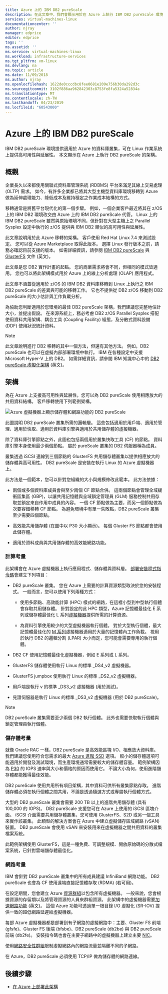 ```yaml
---
title: Azure 上的 IBM DB2 pureScale
description: 在此文章中，我們會顯示用於在 Azure 上執行 IBM DB2 pureScale 環境的架構。
services: virtual-machines-linux
documentationcenter: ''
author: njray
manager: edprice
editor: edprice
tags: ''
ms.assetid: ''
ms.service: virtual-machines-linux
ms.workload: infrastructure-services
ms.tgt_pltfrm: vm-linux
ms.devlang: na
ms.topic: article
ms.date: 11/09/2018
ms.author: njray
ms.openlocfilehash: 1622de0cccdbc8fee0681e209e756b30da292d3c
ms.sourcegitcommit: 3102f886aa962842303c8753fe8fa5324a52834a
ms.translationtype: MT
ms.contentlocale: zh-TW
ms.lasthandoff: 04/23/2019
ms.locfileid: "60543000"
---
```

# <a name="ibm-db2-purescale-on-azure"></a>Azure 上的 IBM DB2 pureScale

IBM DB2 pureScale 環境提供適用於 Azure 的資料庫叢集，可在 Linux 作業系統上提供高可用性與延展性。 本文顯示在 Azure 上執行 DB2 pureScale 的架構。

## <a name="overview"></a>概觀

企業長久以來都使用關聯式資料庫管理系統 (RDBMS) 平台來滿足其線上交易處理 (OLTP) 需求。 如今，有許多企業都已將其大型主機型資料庫環境移轉到 Azure 做為延伸處理能力、降低成本及維持穩定之作業成本結構的方式。

移轉通常是將舊平台現代化的第一個步驟。 例如，一個企業客戶最近將其在 z/OS 上的 IBM DB2 環境改交由 Azure 上的 IBM DB2 pureScale 代管。 Linux 上的 IBM DB2 pureScale 雖然與原始環境不同，但針對在大型主機上之 Parallel Sysplex 設定中執行的 z/OS 提供與 IBM DB2 類似的高可用性與延展性。

此文章說明用於此 Azure 移轉的架構。 客戶使用 Red Hat Linux 7.4 來測試設定。 您可以從 Azure Marketplace 取得此版本。 選擇 Linux 發行版本之前，請務必確認目前支援的版本。 如需詳細資訊，請參閱 [IBM DB2 pureScale](https://www.ibm.com/support/knowledgecenter/SSEPGG) 與 [GlusterFS](https://docs.gluster.org/en/latest/) 文件 (英文)。

此文章是您 DB2 實作計畫的起點。 您的商業需求將會不同，但相同的模式皆適用。 您也可以將此架構模式用於 Azure 上的線上分析處理 (OLAP) 應用程式。

此文章不涵蓋從適用於 z/OS 的 IBM DB2 資料庫移轉到 Linux 上執行之 IBM DB2 pureScale 的差異與可能的移轉工作。 它也不提供從 DB2 z/OS 移動到 DB2 pureScale 的大小估計與工作負載分析。 

為協助您判斷適用於您環境的最佳 DB2 pureScale 架構，我們建議您完整地估計大小，並提出假設。 在來源系統上，務必考慮 DB2 z/OS Parallel Sysplex 搭配使用資料共用架構、耦合工具 (Coupling Facility) 組態，及分散式資料設備 (DDF) 使用狀況統計資料。

> [!NOTE]
> 此文章說明進行 DB2 移轉的其中一個方法，但還有其他方法。 例如，DB2 pureScale 也可以在虛擬內部部署環境中執行。 IBM 在各種設定中支援 Microsoft Hyper-V 上的 DB2。 如需詳細資訊，請參閱 IBM 知識中心中的 [DB2 pureScale 虛擬化架構](https://www.ibm.com/support/knowledgecenter/en/SSEPGG_11.1.0/com.ibm.db2.luw.qb.server.doc/doc/r0061462.html) \(英文\)。

## <a name="architecture"></a>架構

為在 Azure 上支援高可用性與延展性，您可以為 DB2 pureScale 使用相應放大的共用資料結構。 客戶移轉使用下列範例架構。

![Azure 虛擬機器上顯示儲存體和網路功能的 DB2 pureScale](media/db2-purescale-on-azure/pureScaleArchitecture.png "Azure 虛擬機器上顯示儲存體與網路功能的 DB2 pureScale")


此圖說明 DB2 pureScale 叢集所需的邏輯層。 這些包括適用於用戶端、適用於管理、適用於快取、適用於資料庫引擎與適用於共用儲存體的虛擬機器。 

除了資料庫引擎節點之外，此圖也包括兩個用於叢集快取工具 (CF) 的節點。 資料庫引擎本身使用最少兩個節點。 屬於 pureScale 叢集的 DB2 伺服器稱為成員。 

叢集透過 iSCSI 連線到三個節點的 GlusterFS 共用儲存體叢集以提供相應放大的儲存體與高可用性。 DB2 pureScale 是安裝在執行 Linux 的 Azure 虛擬機器上。

此方法是一個範本，您可以針對您組織的大小與規模修改此範本。 此方法依據：

-   兩個或多個資料庫成員會與至少兩個 CF 節點合併。 這兩個節點會管理全域緩衝區集區 (GBP)，以讓共用記憶體與全域鎖定管理員 (GLM) 服務控制共用存取並鎖定來自作用中成員的內容。 一個 CF 節點做為主要，而另一個節點做為次要容錯移轉 CF 節點。 為避免環境中有單一失敗點，DB2 pureScale 叢集至少需要四個節點。

-   高效能共用儲存體 (在圖中以 P30 大小顯示)。 每個 Gluster FS 節點都會使用此儲存體。

-   適用於資料成員與共用儲存體的高效能網路功能。

### <a name="compute-considerations"></a>計算考量

此架構會在 Azure 虛擬機器上執行應用程式、儲存體與資料層。 [部署安裝程式指令碼](https://aka.ms/db2onazure)會建立下列項目：

-   DB2 pureScale 叢集。 您在 Azure 上需要的計算資源類型取決於您的安裝程式。 一般而言，您可以使用下列兩種方式：

    -   使用多節點、高效能計算 (HPC) 樣式的網路，在這裡小型到中型執行個體會存取共用儲存體。 針對設定的此 HPC 類型，Azure 記憶體最佳化 E 系列或儲存體最佳化 L 系列[虛擬機器](https://docs.microsoft.com/azure/virtual-machines/windows/sizes)提供所需的計算資源。

    -   為資料引擎使用較少的大型虛擬機器執行個體。 對於大型執行個體，最大記憶體最佳化的 [M 系列](https://azure.microsoft.com/pricing/details/virtual-machines/series/)虛擬機器適用於大量的記憶體內工作負載。 視用於執行 DB2 的邏輯分割 (LPAR) 大小而定，您可能會需要專用的執行個體。

-   DB2 CF 使用記憶體最佳化虛擬機器，例如 E 系列或 L 系列。

-   GlusterFS 儲存體使用執行 Linux 的標準 \_DS4\_v2 虛擬機器。

-   GlusterFS jumpbox 使用執行 Linux 的標準 \_DS2\_v2 虛擬機器。

-   用戶端是執行 v 的標準 \_DS3\_v2 虛擬機器 (用於測試)。

-   見證伺服器是執行 Linux 的標準 \_DS3\_v2 虛擬機器 (用於 DB2 pureScale)。

> [!NOTE]
> DB2 pureScale 叢集需要至少兩個 DB2 執行個體。 此外也需要快取執行個體與鎖定管理員執行個體。

### <a name="storage-considerations"></a>儲存體考量

就像 Oracle RAC 一樣，DB2 pureScale 是高效能區塊 I/O、相應放大資料庫。 我們建議您使用符合您需求的最大 [Azure 進階 SSD](disks-types.md) 選項。 較小的儲存體選項可能適用於開發及測試環境，而生產環境通常需要較大的儲存體容量。 範例架構因為 [P30](https://azure.microsoft.com/pricing/details/managed-disks/) 的 IOPS 速率與大小和價格的原因而使用它。 不論大小為何，使用進階儲存體都能獲得最佳效能。

DB2 pureScale 使用共用所有項目架構，其中資料可供所有叢集節點存取。 進階儲存體必須在執行個體之間共用，不論是透過隨選方式或專屬執行個體方式。

大型的 DB2 pureScale 叢集會需要 200 TB 以上的進階共用儲存體 (具有 100,000 的 IOPS)。 DB2 pureScale 支援您可在 Azure 上使用的 iSCSI 區塊介面。 iSCSI 介面需要共用儲存體叢集，您可使用 GlusterFS、S2D 或另一個工具來實作該叢集。 此類型的解決方案會在 Azure 中建立虛擬儲存區域網路 (vSAN) 裝置。 DB2 pureScale 會使用 vSAN 來安裝用來在虛擬機器之間共用資料的叢集檔案系統。

此範例架構使用 GlusterFS，這是一種免費、可調整規模、開放原始碼的分散式檔案系統，已針對雲端儲存體最佳化。

### <a name="networking-considerations"></a>網路考量

IBM 會針對 DB2 pureScale 叢集中的所有成員建議 InfiniBand 網路功能。 DB2 pureScale 也會為 CF 使用遠端直接記憶體存取 (RDMA) (若可用)。

在設定期間，您會建立 Azure [資源群組](https://docs.microsoft.com/azure/azure-resource-manager/resource-group-overview)以包含所有虛擬機器。 一般來說，您會根據資源的存留期以及將管理資源的人員來群組資源。 此架構中的虛擬機器需要[加速網路功能](https://azure.microsoft.com/blog/maximize-your-vm-s-performance-with-accelerated-networking-now-generally-available-for-both-windows-and-linux/) \(英文\)。 這個 Azure 功能可透過單一根目錄 I/O 虛擬化 (SR-IOV) 提供一致的超低網路延遲給虛擬機器。

每部 Azure 虛擬機器都是部署到有子網路的虛擬網路中：主要、Gluster FS 前端 (gfsfe)、Gluster FS 後端 (bfsbe)、DB2 pureScale (db2be) 與 DB2 pureScale 前端 (db2fe)。 安裝指令碼也會在主要子網路中的虛擬機器上建立主要 [NIC](https://docs.microsoft.com/azure/virtual-machines/linux/multiple-nics)。

使用[網路安全性群組](https://docs.microsoft.com/azure/virtual-network/virtual-networks-nsg)限制虛擬網路內的網路流量並隔離不同的子網路。

在 Azure，DB2 pureScale 必須使用 TCP/IP 做為儲存體的網路連線。

## <a name="next-steps"></a>後續步驟

-   [在 Azure 上部署此架構](deploy-ibm-db2-purescale-azure.md)
